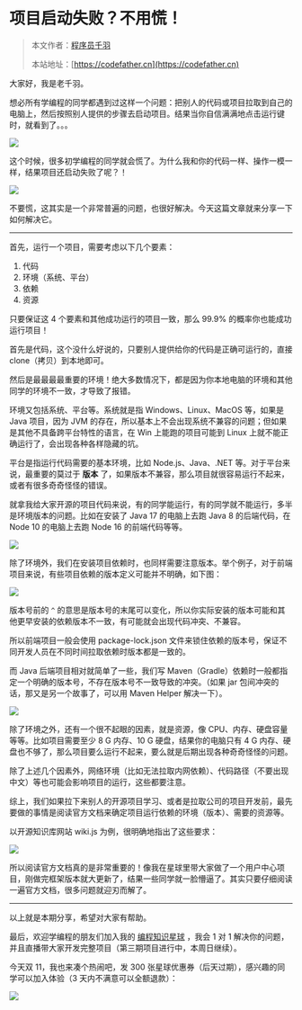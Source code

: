 # 项目启动失败？不用慌！

> 本文作者：[程序员千羽](https://yuyuanweb.feishu.cn/wiki/Abldw5WkjidySxkKxU2cQdAtnah)
>
> 本站地址：[https://codefather.cn](https://codefather.cn)

大家好，我是老千羽。

想必所有学编程的同学都遇到过这样一个问题：把别人的代码或项目拉取到自己的电脑上，然后按照别人提供的步骤去启动项目。结果当你自信满满地点击运行键时，就看到了。。。

![](https://pic.yupi.icu/5563/202311060951886.png)

这个时候，很多初学编程的同学就会慌了。为什么我和你的代码一样、操作一模一样，结果项目还启动失败了呢？！

![](https://pic.yupi.icu/5563/202311060951211.png)

不要慌，这其实是一个非常普遍的问题，也很好解决。今天这篇文章就来分享一下如何解决它。



------


首先，运行一个项目，需要考虑以下几个要素：

1. 代码
2. 环境（系统、平台）
3. 依赖
4. 资源

只要保证这 4 个要素和其他成功运行的项目一致，那么 99.9% 的概率你也能成功运行项目！

首先是代码，这个没什么好说的，只要别人提供给你的代码是正确可运行的，直接 clone（拷贝）到本地即可。

然后是最最最最重要的环境！绝大多数情况下，都是因为你本地电脑的环境和其他同学的环境不一致，才导致了报错。

环境又包括系统、平台等。系统就是指 Windows、Linux、MacOS 等，如果是 Java 项目，因为 JVM 的存在，所以基本上不会出现系统不兼容的问题；但如果是其他不具备跨平台特性的语言，在 Win 上能跑的项目可能到 Linux 上就不能正确运行了，会出现各种各样隐藏的坑。

平台是指运行代码需要的基本环境，比如 Node.js、Java、.NET 等。对于平台来说，最重要的莫过于 **版本** 了，如果版本不兼容，那么项目就很容易运行不起来，或者有很多奇奇怪怪的错误。

就拿我给大家开源的项目代码来说，有的同学能运行，有的同学就不能运行，多半是环境版本的问题。比如在安装了 Java 17 的电脑上去跑 Java 8 的后端代码，在 Node 10 的电脑上去跑 Node 16 的前端代码等等。

![](https://pic.yupi.icu/5563/202311060951452.png)

除了环境外，我们在安装项目依赖时，也同样需要注意版本。举个例子，对于前端项目来说，有些项目依赖的版本定义可能并不明确，如下图：

![](https://pic.yupi.icu/5563/202311060951317.png)

版本号前的 `^` 的意思是版本号的末尾可以变化，所以你实际安装的版本可能和其他更早安装的依赖版本不一致，有可能就会出现代码冲突、不兼容。

所以前端项目一般会使用 package-lock.json 文件来锁住依赖的版本号，保证不同开发人员在不同时间拉取依赖时版本都是一致的。

而 Java 后端项目相对就简单了一些，我们写 Maven（Gradle）依赖时一般都指定一个明确的版本号，不存在版本号不一致导致的冲突。（如果 jar 包间冲突的话，那又是另一个故事了，可以用 Maven Helper 解决一下）。

![](https://pic.yupi.icu/5563/202311060951399.png)

除了环境之外，还有一个很不起眼的因素，就是资源，像 CPU、内存、硬盘容量等等。比如项目需要至少 8 G 内存、10 G 硬盘，结果你的电脑只有 4 G 内存、硬盘也不够了，那么项目要么运行不起来，要么就是后期出现各种奇奇怪怪的问题。

除了上述几个因素外，网络环境（比如无法拉取内网依赖）、代码路径（不要出现中文）等也可能会影响项目的运行，这些都要注意。

综上，我们如果拉下来别人的开源项目学习、或者是拉取公司的项目开发前，最先要做的事情是阅读官方文档来确定项目运行依赖的环境（版本）、需要的资源等。

以开源知识库网站 wiki.js 为例，很明确地指出了这些要求：

![](https://pic.yupi.icu/5563/202311060951996.png)

所以阅读官方文档真的是非常重要的！像我在星球里带大家做了一个用户中心项目，刚做完框架版本就大更新了，结果一些同学就一脸懵逼了。其实只要仔细阅读一遍官方文档，很多问题就迎刃而解了。



------


以上就是本期分享，希望对大家有帮助。

最后，欢迎学编程的朋友们加入我的 [编程知识星球](https://mp.weixin.qq.com/s?__biz=MzI1NDczNTAwMA==&mid=2247524980&idx=2&sn=9ddcdb6c52aa096ed4c5ad0ced946a7d&chksm=e9c28583deb50c95f3c2665713a8bbc372c68332b3bfb846cf4b23af3f1cc07164832a291335&token=689599617&lang=zh_CN&scene=21#wechat_redirect) ，我会 1 对 1 解决你的问题，并且直播带大家开发完整项目（第三期项目进行中，本周日继续）。

今天双 11，我也来凑个热闹吧，发 300 张星球优惠券（后天过期），感兴趣的同学可以加入体验（3 天内不满意可以全额退款）：

![](https://pic.yupi.icu/5563/202311060951494.png)